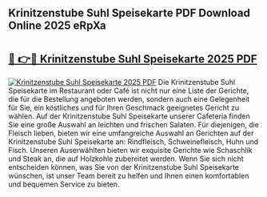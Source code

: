 ## Krinitzenstube Suhl Speisekarte PDF Download Online 2025 eRpXa

# <h2><a href="http://gca5u7.nevu.top/?p=Krinitzenstube+Suhl+Speisekarte">🔗 👉🔴 Krinitzenstube Suhl Speisekarte 2025 PDF</a></h2>

[![Krinitzenstube Suhl Speisekarte 2025 PDF](https://i.imgur.com/dBaPXMq.png)](http://gca5u7.nevu.top/?p=Krinitzenstube+Suhl+Speisekarte)
Die Krinitzenstube Suhl Speisekarte im Restaurant oder Café ist nicht nur eine Liste der Gerichte, die für die Bestellung angeboten werden, sondern auch eine Gelegenheit für Sie, ein köstliches und für Ihren Geschmack geeignetes Gericht zu wählen. Auf der Krinitzenstube Suhl Speisekarte unserer Cafeteria finden Sie eine große Auswahl an leichten und frischen Salaten. Für diejenigen, die Fleisch lieben, bieten wir eine umfangreiche Auswahl an Gerichten auf der Krinitzenstube Suhl Speisekarte an: Rindfleisch, Schweinefleisch, Huhn und Fisch. Unseren Auserwählten bieten wir exquisite Gerichte wie Schaschlik und Steak an, die auf Holzkohle zubereitet werden. Wenn Sie sich nicht entscheiden können, was Sie von der Krinitzenstube Suhl Speisekarte wünschen, ist unser Team bereit zu helfen und Ihnen einen komfortablen und bequemen Service zu bieten.
